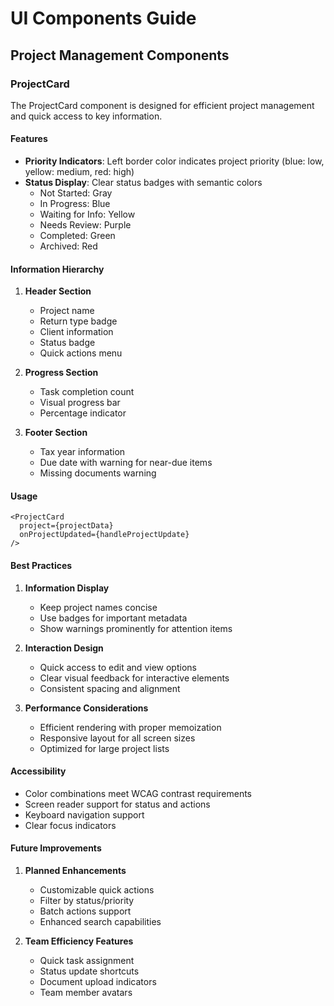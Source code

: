 # UI Components Guide

## Project Management Components

### ProjectCard
The ProjectCard component is designed for efficient project management and quick access to key information.

#### Features
- **Priority Indicators**: Left border color indicates project priority (blue: low, yellow: medium, red: high)
- **Status Display**: Clear status badges with semantic colors
  - Not Started: Gray
  - In Progress: Blue
  - Waiting for Info: Yellow
  - Needs Review: Purple
  - Completed: Green
  - Archived: Red

#### Information Hierarchy
1. **Header Section**
   - Project name
   - Return type badge
   - Client information
   - Status badge
   - Quick actions menu

2. **Progress Section**
   - Task completion count
   - Visual progress bar
   - Percentage indicator

3. **Footer Section**
   - Tax year information
   - Due date with warning for near-due items
   - Missing documents warning

#### Usage
```tsx
<ProjectCard 
  project={projectData} 
  onProjectUpdated={handleProjectUpdate} 
/>
```

#### Best Practices
1. **Information Display**
   - Keep project names concise
   - Use badges for important metadata
   - Show warnings prominently for attention items

2. **Interaction Design**
   - Quick access to edit and view options
   - Clear visual feedback for interactive elements
   - Consistent spacing and alignment

3. **Performance Considerations**
   - Efficient rendering with proper memoization
   - Responsive layout for all screen sizes
   - Optimized for large project lists

#### Accessibility
- Color combinations meet WCAG contrast requirements
- Screen reader support for status and actions
- Keyboard navigation support
- Clear focus indicators

#### Future Improvements
1. **Planned Enhancements**
   - Customizable quick actions
   - Filter by status/priority
   - Batch actions support
   - Enhanced search capabilities

2. **Team Efficiency Features**
   - Quick task assignment
   - Status update shortcuts
   - Document upload indicators
   - Team member avatars
